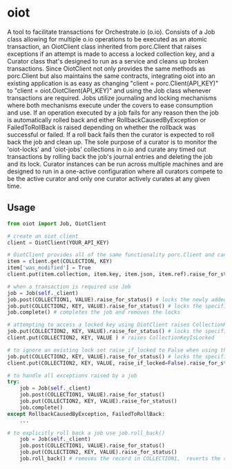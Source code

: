 # oiot

A tool to facilitate transactions for Orchestrate.io (o.io). Consists of a Job class allowing for multiple o.io operations to be executed as an atomic transaction, an OiotClient class inherited from porc.Client that raises exceptions if an attempt is made to access a locked collection key, and a Curator class that's designed to run as a service and cleans up broken transactions. Since OiotClient not only provides the same methods as porc.Client but also maintains the same contracts, integrating oiot into an existing application is as easy as changing "client = porc.Client(API_KEY)" to "client = oiot.OiotClient(API_KEY)" and using the Job class whenever transactions are required. Jobs utilize journaling and locking mechanisms where both mechanisms execute under the covers to ease consumption and use. If an operation executed by a job fails for any reason then the job is automatically rolled back and either RollbackCausedByException or FailedToRollBack is raised depending on whether the rollback was successful or failed. If a roll back fails then the curator is expected to roll back the job and clean up. The sole purpose of a curator is to monitor the 'oiot-locks' and 'oiot-jobs' collections in o.io and curate any timed out transactions by rolling back the job's journal entries and deleting the job and its lock. Curator instances can be run across multiple machines and are designed to run in a one-active configuration where all curators compete to be the active curator and only one curator actively curates at any given time.

## Usage

```python
from oiot import Job, OiotClient

# create an oiot client
client = OiotClient(YOUR_API_KEY)

# OiotClient provides all of the same functionality porc.Client and can be used as such
item = client.get(COLLECTION, KEY)
item['was_modified'] = True
client.put(item.collection, item.key, item.json, item.ref).raise_for_status()

# when a transaction is required use Job
job = Job(self._client)
job.post(COLLECTION1, VALUE).raise_for_status() # locks the newly added key
job.put(COLLECTION2, KEY, VALUE).raise_for_status() # locks the specified key
job.complete() # completes the job and removes the locks

# attempting to access a locked key using OiotClient raises CollectionKeyIsLocked
job.put(COLLECTION2, KEY, VALUE).raise_for_status() # locks the specified key
client.put(COLLECTION2, KEY, VALUE ) # raises CollectionKeyIsLocked

# to ignore an existing lock set raise_if_locked to False when using the OiotClient instance:
job.put(COLLECTION2, KEY, VALUE).raise_for_status() # locks the specified key
client.put(COLLECTION2, KEY, VALUE, raise_if_locked=False).raise_for_status() # ignores the lock

# to handle all exceptions raised by a job
try:
    job = Job(self._client)
    job.post(COLLECTION1, VALUE).raise_for_status()
    job.put(COLLECTION2, KEY, VALUE).raise_for_status()
    job.complete()
except RollbackCausedByException, FailedToRollBack: 
    ...

# to explicitly roll back a job use job.roll_back()
    job = Job(self._client)
    job.post(COLLECTION1, VALUE).raise_for_status()
    job.put(COLLECTION2, KEY, VALUE).raise_for_status()
    job.roll_back() # removes the record in COLLECTION1,  reverts the record in COLLECTION2, and removes the locks
